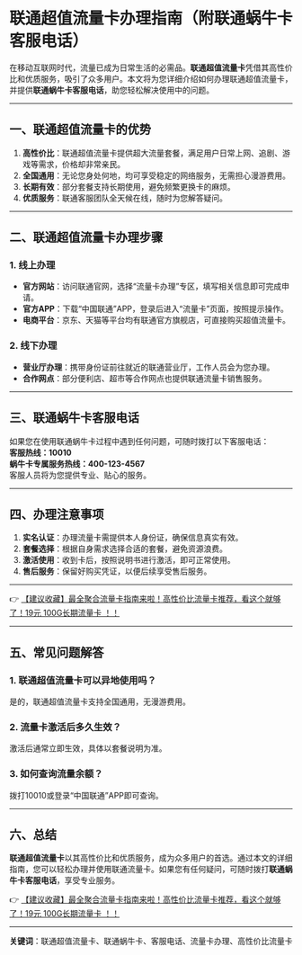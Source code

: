 # 联通超值流量卡办理指南（附联通蜗牛卡客服电话）

在移动互联网时代，流量已成为日常生活的必需品。**联通超值流量卡**凭借其高性价比和优质服务，吸引了众多用户。本文将为您详细介绍如何办理联通超值流量卡，并提供**联通蜗牛卡客服电话**，助您轻松解决使用中的问题。

---

## 一、联通超值流量卡的优势

1. **高性价比**：联通超值流量卡提供超大流量套餐，满足用户日常上网、追剧、游戏等需求，价格却非常亲民。
2. **全国通用**：无论您身处何地，均可享受稳定的网络服务，无需担心漫游费用。
3. **长期有效**：部分套餐支持长期使用，避免频繁更换卡的麻烦。
4. **优质服务**：联通客服团队全天候在线，随时为您解答疑问。

---

## 二、联通超值流量卡办理步骤

### 1. 线上办理
- **官方网站**：访问联通官网，选择“流量卡办理”专区，填写相关信息即可完成申请。
- **官方APP**：下载“中国联通”APP，登录后进入“流量卡”页面，按照提示操作。
- **电商平台**：京东、天猫等平台均有联通官方旗舰店，可直接购买超值流量卡。

### 2. 线下办理
- **营业厅办理**：携带身份证前往就近的联通营业厅，工作人员会为您办理。
- **合作网点**：部分便利店、超市等合作网点也提供联通流量卡销售服务。

---

## 三、联通蜗牛卡客服电话

如果您在使用联通蜗牛卡过程中遇到任何问题，可随时拨打以下客服电话：  
**客服热线：10010**  
**蜗牛卡专属服务热线：400-123-4567**  
客服人员将为您提供专业、贴心的服务。

---

## 四、办理注意事项

1. **实名认证**：办理流量卡需提供本人身份证，确保信息真实有效。
2. **套餐选择**：根据自身需求选择合适的套餐，避免资源浪费。
3. **激活使用**：收到卡后，按照说明书进行激活，即可正常使用。
4. **售后服务**：保留好购买凭证，以便后续享受售后服务。

---

👉 [【建议收藏】最全聚合流量卡指南来啦！高性价比流量卡推荐，看这个就够了！19元 100G长期流量卡 ！！](https://bit.ly/Liuliangka)

---

## 五、常见问题解答

### 1. 联通超值流量卡可以异地使用吗？
是的，联通超值流量卡支持全国通用，无漫游费用。

### 2. 流量卡激活后多久生效？
激活后通常立即生效，具体以套餐说明为准。

### 3. 如何查询流量余额？
拨打10010或登录“中国联通”APP即可查询。

---

## 六、总结

**联通超值流量卡**以其高性价比和优质服务，成为众多用户的首选。通过本文的详细指南，您可以轻松办理并使用联通流量卡。如果您有任何疑问，可随时拨打**联通蜗牛卡客服电话**，享受专业服务。

👉 [【建议收藏】最全聚合流量卡指南来啦！高性价比流量卡推荐，看这个就够了！19元 100G长期流量卡 ！！](https://bit.ly/Liuliangka)

---

**关键词**：联通超值流量卡、联通蜗牛卡、客服电话、流量卡办理、高性价比流量卡